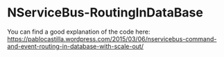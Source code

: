 # NServiceBus-RoutingInDataBase

You can find a good explanation of the code here:
https://pablocastilla.wordpress.com/2015/03/06/nservicebus-command-and-event-routing-in-database-with-scale-out/ 
